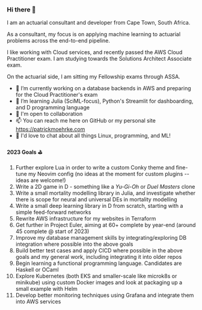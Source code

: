 ### Hi there 👋

I am an actuarial consultant and developer from Cape Town, South Africa. 

As a consultant, my focus is on applying machine learning to actuarial problems across the end-to-end pipeline.

I like working with Cloud services, and recently passed the AWS Cloud Practitioner exam. I am studying towards the Solutions Architect Associate exam.

On the actuarial side, I am sitting my Fellowship exams through ASSA.

- 🔭 I’m currently working on a database backends in AWS and preparing for the Cloud Practitioner's exam
- 🌱 I’m learning Julia (SciML-focus), Python's Streamlit for dashboarding, and D programming language
- 👯 I'm open to collaboration
- 📫 You can reach me here on GitHub or my personal site https://patrickmoehrke.com
- 💬 I'd love to chat about all things Linux, programming, and ML!

#### 2023 Goals ⛳
1. Further explore Lua in order to write a custom Conky theme and fine-tune my Neovim config (no ideas at the moment for custom plugins -- ideas are welcome!)
2. Write a 2D game in D - something like a _Yu-Gi-Oh_ or _Duel Masters_ clone
3. Write a small mortality modelling library in Julia, and investigate whether there is scope for neural and universal DEs in mortality modelling
4. Write a small deep learning library in D from scratch, starting with a simple feed-forward networks
5. Rewrite AWS infrastructure for my websites in Terraform
6. Get further in Project Euler, aiming at 60+ complete by year-end (around 45 complete @ start of 2023)
7. Improve my database management skills by integrating/exploring DB integration where possible into the above goals
8. Build better test cases and apply CICD where possible in the above goals and my general work, including integrating it into older repos
9. Begin learning a functional programming language. Candidates are Haskell or OCaml
10. Explore Kubernetes (both EKS and smaller-scale like microk8s or minikube) using custom Docker images and look at packaging up a small example with Helm
11. Develop better monitoring techniques using Grafana and integrate them into AWS services
